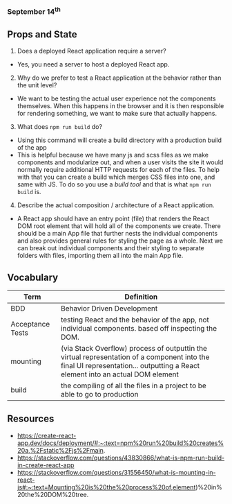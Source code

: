 ### September 14<sup>th</sup>
## Props and State

1. Does a deployed React application require a server?
- Yes, you need a server to host a deployed React app. 

2. Why do we prefer to test a React application at the behavior rather than the unit level?
- We want to be testing the actual user experience not the components themselves. When this happens in the browser and it is then responsible for rendering something, we want to make sure that actually happens. 

3. What does `npm run build` do?
- Using this command will create a build directory with a production build of the app
- This is helpful because we have many js and scss files as we make components and modularize out, and when a user visits the site it would normally require additional HTTP requests for each of the files. To help with that you can create a build which merges CSS files into one, and same with JS. To do so you use a *build tool* and that is what `npm run build` is.

4. Describe the actual composition / architecture of a React application.
- A React app should have an entry point (file) that renders the React DOM root element that will hold all of the components we create. There should be a main App file that further nests the individual components and also provides general rules for styling the page as a whole. Next we can break out individual components and their styling to separate folders with files, importing them all into the main App file. 

## Vocabulary

|    **Term**    | **Definition**  |
| -------------- | ----------- |
| BDD | Behavior Driven Development  |
| Acceptance Tests | testing React and the behavior of the app, not individual components. based off inspecting the DOM.  |
| mounting | (via Stack Overflow) process of outputtin the virtual representation of a component into the final UI representation... outputting a React element into an actual DOM element |
| build | the compiling of all the files in a project to be able to go to production |

## Resources
- https://create-react-app.dev/docs/deployment/#:~:text=npm%20run%20build%20creates%20a,%2Fstatic%2Fjs%2Fmain.
- https://stackoverflow.com/questions/43830866/what-is-npm-run-build-in-create-react-app
- https://stackoverflow.com/questions/31556450/what-is-mounting-in-react-js#:~:text=Mounting%20is%20the%20process%20of,element)%20in%20the%20DOM%20tree.